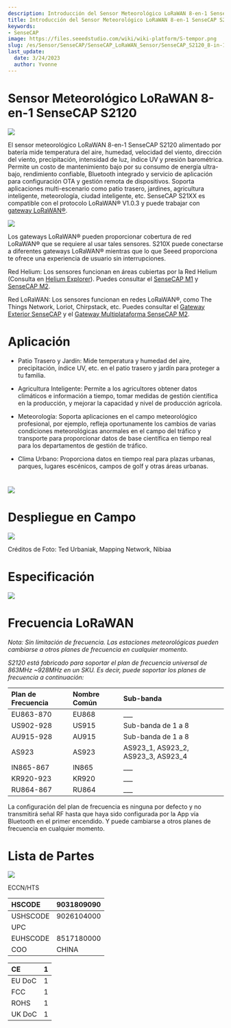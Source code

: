 ```yaml
---
description: Introducción del Sensor Meteorológico LoRaWAN 8-en-1 SenseCAP S2120
title: Introducción del Sensor Meteorológico LoRaWAN 8-en-1 SenseCAP S2120
keywords:
- SenseCAP
image: https://files.seeedstudio.com/wiki/wiki-platform/S-tempor.png
slug: /es/Sensor/SenseCAP/SenseCAP_LoRaWAN_Sensor/SenseCAP_S2120_8-in-1_LoRaWAN_Weather_Sensor/SenseCAP_S2120_8-in-1_LoRaWAN_Weather_Sensor_Introduction
last_update:
  date: 3/24/2023
  author: Yvonne
---
```


# Sensor Meteorológico LoRaWAN 8-en-1 SenseCAP S2120

[![](https://files.seeedstudio.com/wiki/wiki%20images/S2120%20Introduction.files/Introduction146.png)](https://www.seeedstudio.com/sensecap-s2120-lorawan-8-in-1-weather-sensor-p-5436.html)

El sensor meteorológico LoRaWAN 8-en-1 SenseCAP S2120 alimentado por batería mide temperatura del aire, humedad, velocidad del viento, dirección del viento, precipitación, intensidad de luz, índice UV y presión barométrica. Permite un costo de mantenimiento bajo por su consumo de energía ultra-bajo, rendimiento confiable, Bluetooth integrado y servicio de aplicación para configuración OTA y gestión remota de dispositivos. Soporta aplicaciones multi-escenario como patio trasero, jardines, agricultura inteligente, meteorología, ciudad inteligente, etc.
SenseCAP S21XX es compatible con el protocolo LoRaWAN® V1.0.3 y puede trabajar con [gateway LoRaWAN®](https://www.seeedstudio.com/LoRaWAN-Gateway-c-1936.html).

![](https://files.seeedstudio.com/wiki/wiki%20images/S2120%20Introduction.files/Introduction914.png)

Los gateways LoRaWAN® pueden proporcionar cobertura de red LoRaWAN® que se requiere al usar tales sensores. S210X puede conectarse a diferentes gateways LoRaWAN® mientras que lo que Seeed proporciona te ofrece una experiencia de usuario sin interrupciones.

Red Helium: Los sensores funcionan en áreas cubiertas por la Red Helium (Consulta en [Helium Explorer](https://explorer.helium.com/)). Puedes consultar el [SenseCAP M1](https://www.seeedstudio.com/SenseCAP-M1-LoRaWAN-Indoor-Gateway-US915-p-5023.html) y [SenseCAP M2](https://www.seeedstudio.com/SenseCAP-M2-Data-Only-LoRaWAN-Indoor-Gateway-SX1302-US915-p-5342.html).

Red LoRaWAN: Los sensores funcionan en redes LoRaWAN®, como The Things Network, Loriot, Chirpstack, etc. Puedes consultar el [Gateway Exterior SenseCAP](https://www.seeedstudio.com/LoRaWAN-Gateway-US915-p-4306.html) y el [Gateway Multiplataforma SenseCAP M2](https://www.seeedstudio.com/SenseCAP-Multi-Platform-LoRaWAN-Indoor-Gateway-SX1302-US915-p-5472.html).

# Aplicación

-   Patio Trasero y Jardín: Mide temperatura y humedad del aire, precipitación, índice UV, etc. en el patio trasero y jardín para proteger a tu familia.

-   Agricultura Inteligente: Permite a los agricultores obtener datos climáticos e información a tiempo, tomar medidas de gestión científica en la producción, y mejorar la capacidad y nivel de producción agrícola.

-   Meteorología: Soporta aplicaciones en el campo meteorológico profesional, por ejemplo, refleja oportunamente los cambios de varias condiciones meteorológicas anormales en el campo del tráfico y transporte para proporcionar datos de base científica en tiempo real para los departamentos de gestión de tráfico.

-   Clima Urbano: Proporciona datos en tiempo real para plazas urbanas, parques, lugares escénicos, campos de golf y otras áreas urbanas.

# ![](https://files.seeedstudio.com/wiki/wiki%20images/S2120%20Introduction.files/Introduction3232.png)


# **Despliegue en Campo**

![](https://files.seeedstudio.com/wiki/wiki%20images/S2120%20Introduction.files/Introduction3252.png)

Créditos de Foto: Ted Urbaniak, Mapping Network, Nibiaa

# 

# Especificación

![](https://files.seeedstudio.com/wiki/wiki%20images/S2120%20Introduction.files/Introduction3325.png)

# Frecuencia LoRaWAN

*Nota: Sin limitación de frecuencia. Las estaciones meteorológicas pueden
cambiarse a otros planes de frecuencia en cualquier momento.*

*S2120 está fabricado para soportar el plan de frecuencia universal de
863MHz ~928MHz en un SKU. Es decir, puede soportar los planes de
frecuencia a continuación:*

|Plan de Frecuencia|Nombre Común|Sub-banda|
| :- | :- | :- |
|EU863-870|EU868|___|
|US902-928|US915|Sub-banda de 1 a 8|
|AU915-928|AU915|Sub-banda de 1 a 8|
|AS923|AS923|AS923_1, AS923_2, AS923_3, AS923_4|
|IN865-867|IN865|___|
|KR920-923|KR920|___|
|RU864-867|RU864|___|

La configuración del plan de frecuencia es ninguna por defecto y no transmitirá señal RF hasta que haya sido configurada por la App vía Bluetooth en el primer encendido. Y puede cambiarse a otros planes de frecuencia en cualquier momento.

# Lista de Partes

![](https://files.seeedstudio.com/wiki/wiki%20images/S2120%20Introduction.files/Introduction3841.png)

ECCN/HTS

|HSCODE|9031809090|
| :- | :- |
|USHSCODE|9026104000|
|UPC||
|EUHSCODE|8517180000|
|COO|CHINA|

|CE|1|
| :- | :- |
|EU DoC|1|
|FCC|1|
|ROHS|1|
|UK DoC|1|